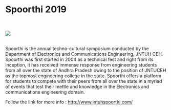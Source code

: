 <h1>Spoorthi 2019</h1>
<br>

![](sneakpeak.gif)

<br>
Spoorthi is the annual techno-cultural symposium conducted by the Department of Electronics and Communications Engineering, JNTUH CEH. Spoorthi was first started in 2004 as a technical fest and right from its inception, it has received immense response from engineering students from all over the state of Andhra Pradesh owing to the position of JNTUCEH as the topmost engineering college in the state. Spoorthi offers a platform for students to compete with their peers from all over the state in a myriad of events that test their mettle and knowledge in the Electronics and communications engineering domain.

Follow the link for more info : http://www.jntuhspoorthi.com/
